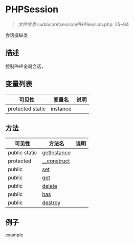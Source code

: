 #  PHPSession 

> *文件信息* suda\core\session\PHPSession.php: 25~84


会话操纵类


## 描述



控制PHP全局会话，
 
## 变量列表
| 可见性 |  变量名   | 说明 |
|--------|----|------|
 | protected  static  | instance | | 
## 方法

 
| 可见性 | 方法名 | 说明 |
|--------|-------|------|
 |  public  static|[getInstance](PHPSession/getInstance.md) |  |
 |  protected  |[__construct](PHPSession/__construct.md) |  |
 |  public  |[set](PHPSession/set.md) |  |
 |  public  |[get](PHPSession/get.md) |  |
 |  public  |[delete](PHPSession/delete.md) |  |
 |  public  |[has](PHPSession/has.md) |  |
 |  public  |[destroy](PHPSession/destroy.md) |  |
## 例子

example